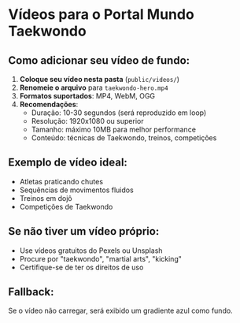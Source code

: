 # Vídeos para o Portal Mundo Taekwondo

## Como adicionar seu vídeo de fundo:

1. **Coloque seu vídeo nesta pasta** (`public/videos/`)
2. **Renomeie o arquivo** para `taekwondo-hero.mp4`
3. **Formatos suportados**: MP4, WebM, OGG
4. **Recomendações**:
   - Duração: 10-30 segundos (será reproduzido em loop)
   - Resolução: 1920x1080 ou superior
   - Tamanho: máximo 10MB para melhor performance
   - Conteúdo: técnicas de Taekwondo, treinos, competições

## Exemplo de vídeo ideal:
- Atletas praticando chutes
- Sequências de movimentos fluidos
- Treinos em dojô
- Competições de Taekwondo

## Se não tiver um vídeo próprio:
- Use vídeos gratuitos do Pexels ou Unsplash
- Procure por "taekwondo", "martial arts", "kicking"
- Certifique-se de ter os direitos de uso

## Fallback:
Se o vídeo não carregar, será exibido um gradiente azul como fundo.
